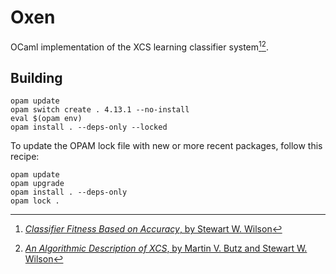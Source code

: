 Oxen
====

OCaml implementation of the XCS learning classifier system[^1][^2].


Building
--------

```
opam update
opam switch create . 4.13.1 --no-install
eval $(opam env)
opam install . --deps-only --locked
```

To update the OPAM lock file with new or more recent packages, follow this recipe:

```
opam update
opam upgrade
opam install . --deps-only
opam lock .
```

[^1]: [*Classifier Fitness Based on Accuracy*, by Stewart W. Wilson](https://doi.org/10.1162/evco.1995.3.2.149)
[^2]: [*An Algorithmic Description of XCS*, by Martin V. Butz and Stewart W. Wilson](https://dx.doi.org/10.1007/s005000100111)

